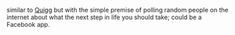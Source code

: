 similar to [Quigg]() but with the simple premise of polling random people on the internet about what the next step in life you should take; could be a Facebook app.
